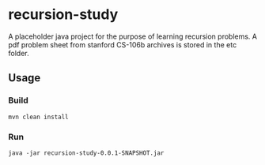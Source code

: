 # recursion-study
A placeholder java project for the purpose of learning recursion problems. 
A pdf problem sheet from stanford CS-106b archives is stored in the etc folder.

## Usage

### Build
```
mvn clean install
```

### Run
```
java -jar recursion-study-0.0.1-SNAPSHOT.jar
```